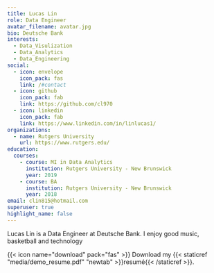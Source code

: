 ```yaml
---
title: Lucas Lin
role: Data Engineer
avatar_filename: avatar.jpg
bio: Deutsche Bank
interests:
  - Data_Visulization
  - Data_Analytics
  - Data_Engineering
social:
  - icon: envelope
    icon_pack: fas
    link: /#contact
  - icon: github
    icon_pack: fab
    link: https://github.com/cl970
  - icon: linkedin
    icon_pack: fab
    link: https://www.linkedin.com/in/linlucas1/
organizations:
  - name: Rutgers University
    url: https://www.rutgers.edu/
education:
  courses:
    - course: MI in Data Analytics
      institution: Rutgers University - New Brunswick
      year: 2019
    - course: BA
      institution: Rutgers University - New Brunswick
      year: 2018
email: clin815@hotmail.com
superuser: true
highlight_name: false
---
```

Lucas Lin is a Data Engineer at Deutsche Bank. I enjoy good music, basketball and technology

{{< icon name="download" pack="fas" >}} Download my {{< staticref "media/demo_resume.pdf" "newtab" >}}resumé{{< /staticref >}}.